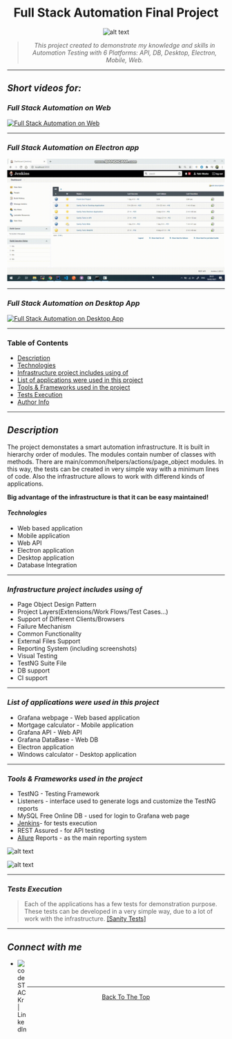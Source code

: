  <center> <h1> Full Stack Automation Final Project </h1>
 
![alt text](https://i.imagesup.co/images2/66e081c11e82604f74031cce09c08d960d97c803.png)

> _*This project created to demonstrate my knowledge and skills in Automation Testing with 6 Platforms: API, DB, Desktop, Electron, Mobile, Web.*_
</center>

---

## ***Short videos for:***

### **_Full Stack Automation on Web_**
[![Full Stack Automation on Web](\\Full_Stack_Automation_Final_Project\\Web.gif)](https://www.youtube.com/watch?v=Qmt1bE3zO-Y)

---

### **_Full Stack Automation on Electron app_**
[![Full Stack Automation on Electron app](\\Full_Stack_Automation_Final_Project\\Electron.gif)](https://www.youtube.com/watch?v=U1FgG6-SaLA)

---

### **_Full Stack Automation on Desktop App_**
[![Full Stack Automation on Desktop App](\\Full_Stack_Automation_Final_Project\\Desktop.gif)](https://www.youtube.com/watch?v=PzGKxkz5v-c)

---

### Table of Contents

- [Description](#description)
- [Technologies](#Technologies)
- [Infrastructure project includes using of](#Infrastructure-project-includes-using-of)
- [List of applications were used in this project](#List-of-applications-were-used-in-this-project)
- [Tools & Frameworks used in the project](#Tools-&-Frameworks-used-in-the-project)
- [Tests Execution](#Tests-Execution)
- [Author Info](#Connect-with-me)

---

## **_Description_**

The project demonstates a smart automation infrastructure. It is built in hierarchy order of modules. The modules contain number of classes with methods.
There are main/common/helpers/actions/page_object modules.
In this way, the tests can be created in very simple way with a minimum lines of code.
Also the infrastructure allows to work with differend kinds of applications.

**Big advantage of the infrastructure is that it can be easy maintained!**


#### _Technologies_

- Web based application
- Mobile application
- Web API
- Electron application
- Desktop application
- Database Integration

---

### **_Infrastructure project includes using of_**

* Page Object Design Pattern
* Project Layers(Extensions/Work Flows/Test Cases...)
* Support of Different Clients/Browsers
* Failure Mechanism
* Common Functionality
* External Files Support
* Reporting System (including screenshots)
* Visual Testing
* TestNG Suite File
* DB support
* CI support 

---

### **_List of applications were used in this project_**

* Grafana webpage - Web based application
* Mortgage calculator - Mobile application
* Grafana API - Web API
* Grafana DataBase  - Web DB  
* Electron application
* Windows calculator - Desktop application

---

### **_Tools & Frameworks used in the project_**

* TestNG - Testing Framework
* Listeners - interface used to generate logs and customize the TestNG reports
* MySQL Free Online DB - used for login to Grafana web page
* [Jenkins](https://www.jenkins.io/)- for tests execution
* REST Assured - for API testing
* [Allure](http://allure.qatools.ru/) Reports - as the main reporting system

![alt text](https://i.imagesup.co/images2/5009e08474d7ede5b415fc394dad83ca90738d53.png)

![alt text](https://i.imagesup.co/images2/a5a13b24c8ec5af527ca9b960df3259e085990d1.jpg)


---

### **_Tests Execution_**

> Each of the applications has a few tests for demonstration purpose.
These tests can be developed in a very simple way, due to a lot of work with the infrastructure.
[[Sanity Tests]](https://github.com/YakirMoshe/Full-Stack-Automation-Final-Project/tree/main/src/test/java/sanity)

---

## **_Connect with me_**

* [<img align="left" alt="codeSTACKr | LinkedIn" width="22px" src="https://upload.wikimedia.org/wikipedia/commons/c/c9/Linkedin.svg" />][linkedin]
<br>

---

<center>
<p>

[Back To The Top](#Table-of-Contents)
</p></center>

[linkedin]: https://linkedin.com/in/yakir-moshe